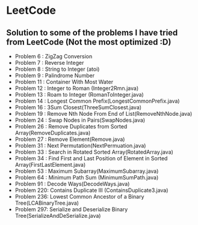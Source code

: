 # LeetCode

## Solution to some of the problems I have tried from LeetCode (Not the most optimized :D)

+ Problem 6 : ZigZag Conversion
+ Problem 7 : Reverse Integer
+ Problem 8 : String to Integer (atoi)
+ Problem 9 : Palindrome Number
+ Problem 11 : Container With Most Water
+ Problem 12 : Integer to Roman (Integer2Rmn.java)
+ Problem 13 : Roam to Integer (RomanToInteger.java)
+ Problem 14 : Longest Common Prefix(LongestCommonPrefix.java)
+ Problem 16 : 3Sum Closest(ThreeSumClosest.java)
+ Problem 19 : Remove Nth Node From End of List(RemoveNthNode.java)
+ Problem 24 : Swap Nodes in Pairs(SwapNodes.java)
+ Problem 26 : Remove Duplicates from Sorted Array(RemoveDuplicates.java)
+ Problem 27 : Remove Element(Remove.java)
+ Problem 31 : Next Permutation(NextPermuation.java)
+ Problem 33 : Search in Rotated Sorted Array(RotatedArray.java)
+ Problem 34 : Find First and Last Position of Element in Sorted Array(FirstLastElement.java)
+ Problem 53 : Maximum Subarray(MaximumSubarray.java)
+ Problem 64 : Minimum Path Sum (MinimumSumPath.java)
+ Problem 91 : Decode Ways(DecodeWays.java)
+ Problem 220: Contains Duplicate III (ContainsDuplicate3.java)
+ Problem 236: Lowest Common Ancestor of a Binary Tree(LCABinaryTree.java)
+ Problem 297: Serialize and Deserialize Binary Tree(SerializeAndDeSerialize.java)
